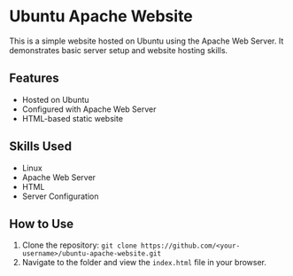 # Ubuntu Apache Website

This is a simple website hosted on Ubuntu using the Apache Web Server. It demonstrates basic server setup and website hosting skills.

## Features
- Hosted on Ubuntu
- Configured with Apache Web Server
- HTML-based static website

## Skills Used
- Linux
- Apache Web Server
- HTML
- Server Configuration

## How to Use
1. Clone the repository: `git clone https://github.com/<your-username>/ubuntu-apache-website.git`
2. Navigate to the folder and view the `index.html` file in your browser.

